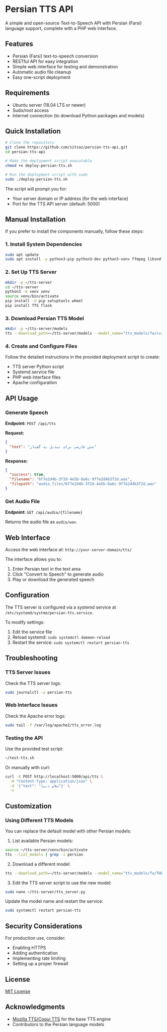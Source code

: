 # Persian TTS API

A simple and open-source Text-to-Speech API with Persian (Farsi) language support, complete with a PHP web interface.

## Features

- Persian (Farsi) text-to-speech conversion
- RESTful API for easy integration
- Simple web interface for testing and demonstration
- Automatic audio file cleanup
- Easy one-script deployment

## Requirements

- Ubuntu server (18.04 LTS or newer)
- Sudo/root access
- Internet connection (to download Python packages and models)

## Quick Installation

```bash
# Clone the repository
git clone https://github.com/sitsaz/persian-tts-api.git
cd persian-tts-api

# Make the deployment script executable
chmod +x deploy-persian-tts.sh

# Run the deployment script with sudo
sudo ./deploy-persian-tts.sh
```

The script will prompt you for:
- Your server domain or IP address (for the web interface)
- Port for the TTS API server (default: 5000)

## Manual Installation

If you prefer to install the components manually, follow these steps:

### 1. Install System Dependencies

```bash
sudo apt update
sudo apt install -y python3-pip python3-dev python3-venv ffmpeg libsndfile1 git apache2 php libapache2-mod-php php-curl
```

### 2. Set Up TTS Server

```bash
mkdir -p ~/tts-server
cd ~/tts-server
python3 -m venv venv
source venv/bin/activate
pip install -U pip setuptools wheel
pip install TTS flask
```

### 3. Download Persian TTS Model

```bash
mkdir -p ~/tts-server/models
tts --download_path=~/tts-server/models --model_name="tts_models/fa/cv/tacotron2-DDC"
```

### 4. Create and Configure Files

Follow the detailed instructions in the provided deployment script to create:
- TTS server Python script
- Systemd service file
- PHP web interface files
- Apache configuration

## API Usage

### Generate Speech

**Endpoint:** `POST /api/tts`

**Request:**
```json
{
  "text": "متن فارسی برای تبدیل به گفتار"
}
```

**Response:**
```json
{
  "success": true,
  "filename": "6f7e2d4b-3f2d-4e5b-8a6c-9f7e2d4b3f2d.wav",
  "filepath": "audio_files/6f7e2d4b-3f2d-4e5b-8a6c-9f7e2d4b3f2d.wav"
}
```

### Get Audio File

**Endpoint:** `GET /api/audio/{filename}`

Returns the audio file as `audio/wav`.

## Web Interface

Access the web interface at: `http://your-server-domain/tts/`

The interface allows you to:
1. Enter Persian text in the text area
2. Click "Convert to Speech" to generate audio
3. Play or download the generated speech

## Configuration

The TTS server is configured via a systemd service at `/etc/systemd/system/persian-tts.service`.

To modify settings:
1. Edit the service file
2. Reload systemd: `sudo systemctl daemon-reload`
3. Restart the service: `sudo systemctl restart persian-tts`

## Troubleshooting

### TTS Server Issues

Check the TTS server logs:
```bash
sudo journalctl -u persian-tts
```

### Web Interface Issues

Check the Apache error logs:
```bash
sudo tail -f /var/log/apache2/tts_error.log
```

### Testing the API

Use the provided test script:
```bash
~/test-tts.sh
```

Or manually with curl:
```bash
curl -X POST http://localhost:5000/api/tts \
  -H "Content-Type: application/json" \
  -d '{"text": "سلام دنیا"}' \
  -v
```

## Customization

### Using Different TTS Models

You can replace the default model with other Persian models:

1. List available Persian models:
```bash
source ~/tts-server/venv/bin/activate
tts --list_models | grep -i persian
```

2. Download a different model:
```bash
tts --download_path=~/tts-server/models --model_name="tts_models/fa/THE_MODEL_NAME"
```

3. Edit the TTS server script to use the new model:
```bash
sudo nano ~/tts-server/tts_server.py
```

Update the model name and restart the service:
```bash
sudo systemctl restart persian-tts
```

## Security Considerations

For production use, consider:
- Enabling HTTPS
- Adding authentication
- Implementing rate limiting
- Setting up a proper firewall

## License

[MIT License](LICENSE)

## Acknowledgments

- [Mozilla TTS/Coqui TTS](https://github.com/coqui-ai/TTS) for the base TTS engine
- Contributors to the Persian language models
